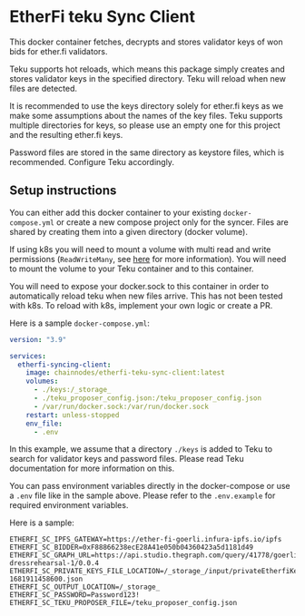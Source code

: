 # EtherFi teku Sync Client

This docker container fetches, decrypts and stores validator keys of won bids for ether.fi validators.

Teku supports hot reloads, which means this package simply creates and stores validator keys in the specified directory.
Teku will reload when new files are detected.

It is recommended to use the keys directory solely for ether.fi keys as we make some assumptions about the names of the key files.
Teku supports multiple directories for keys, so please use an empty one for this project and the resulting ether.fi keys.

Password files are stored in the same directory as keystore files, which is recommended. Configure Teku accordingly.

## Setup instructions

You can either add this docker container to your existing `docker-compose.yml` or create a new compose project only for the syncer.
Files are shared by creating them into a given directory (docker volume).

If using k8s you will need to mount a volume with multi read and write permissions (`ReadWriteMany`, see [here](https://kubernetes.io/docs/concepts/storage/persistent-volumes/) for more information). You will need to mount the volume to your Teku container and to this container.

You will need to expose your docker.sock to this container in order to automatically reload teku when new files arrive.
This has not been tested with k8s. To reload with k8s, implement your own logic or create a PR.

Here is a sample `docker-compose.yml`:

```yaml
version: "3.9"

services:
  etherfi-syncing-client:
    image: chainnodes/etherfi-teku-sync-client:latest
    volumes:
      - ./keys:/_storage_
      - ./teku_proposer_config.json:/teku_proposer_config.json
      - /var/run/docker.sock:/var/run/docker.sock
    restart: unless-stopped
    env_file:
      - .env

```

In this example, we assume that a directory `./keys` is added to Teku to search for validator keys and password files. Please read Teku documentation for more information on this.

You can pass environment variables directly in the docker-compose or use a `.env` file like in the sample above. Please refer to the `.env.example` for required environment variables.

Here is a sample:

```
ETHERFI_SC_IPFS_GATEWAY=https://ether-fi-goerli.infura-ipfs.io/ipfs
ETHERFI_SC_BIDDER=0xF88866238ecE28A41e050b04360423a5d1181d49
ETHERFI_SC_GRAPH_URL=https://api.studio.thegraph.com/query/41778/goerli-dressrehearsal-1/0.0.4
ETHERFI_SC_PRIVATE_KEYS_FILE_LOCATION=/_storage_/input/privateEtherfiKeystore-1681911458600.json
ETHERFI_SC_OUTPUT_LOCATION=/_storage_
ETHERFI_SC_PASSWORD=Password123!
ETHERFI_SC_TEKU_PROPOSER_FILE=/teku_proposer_config.json
```
